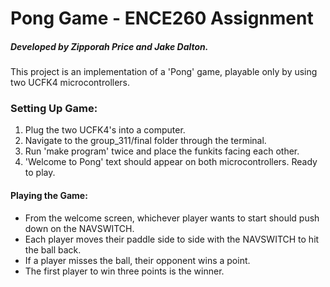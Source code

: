# Pong Game - ENCE260 Assignment

##### Developed by Zipporah Price and Jake Dalton.

This project is an implementation of a 'Pong' game, playable only by using two UCFK4 microcontrollers.

### Setting Up Game:
1. Plug the two UCFK4's into a computer.
2. Navigate to the group_311/final folder through the terminal.
3. Run 'make program' twice and place the funkits facing each other.
4. 'Welcome to Pong' text should appear on both microcontrollers. Ready to play.

#### Playing the Game:
- From the welcome screen, whichever player wants to start should push down on the NAVSWITCH.
- Each player moves their paddle side to side with the NAVSWITCH to hit the ball back.
- If a player misses the ball, their opponent wins a point.
- The first player to win three points is the winner.
